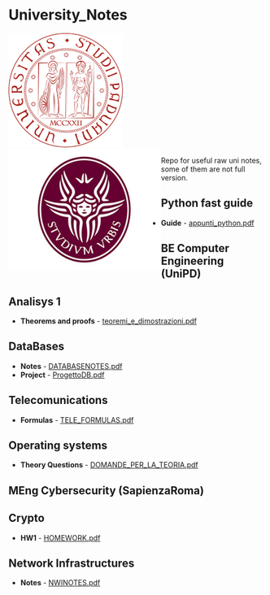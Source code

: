 # University_Notes
![UniPD](https://github.com/TobMTV/University_Notes/blob/master/logounipd.png)
<a href="url"><img src="https://github.com/TobMTV/University_Notes/blob/master/Wanted-the-best_rif.jpg" align="left" height="240" width="300" ></a>


Repo for useful raw uni notes, some of them are not full version.


## Python fast guide
* **Guide** - [appunti_python.pdf](https://github.com/TobMTV/University_Notes/blob/master/appunti_python.pdf)

## BE Computer Engineering (UniPD) 
## Analisys 1
* **Theorems and proofs** - [teoremi_e_dimostrazioni.pdf](https://github.com/TobMTV/University_Notes/blob/master/teoremi_e_dimostrazioni.pdf)

## DataBases
* **Notes** - [DATABASENOTES.pdf](https://github.com/TobMTV/University_Notes/blob/master/DATABASENOTES.pdf)
* **Project** - [ProgettoDB.pdf](https://github.com/TobMTV/University_Notes/blob/master/ProgettoDB.pdf)

## Telecomunications
* **Formulas** - [TELE_FORMULAS.pdf](https://github.com/TobMTV/University_Notes/blob/master/a6_fond_comunicazioni.pdf)

## Operating systems
* **Theory Questions** - [DOMANDE_PER_LA_TEORIA.pdf](https://github.com/TobMTV/University_Notes/blob/master/DOMANDE_PER_LA_TEORIA.pdf)

## MEng Cybersecurity (SapienzaRoma)
## Crypto
* **HW1** - [HOMEWORK.pdf](https://github.com/TobMTV/University_Notes/blob/master/HOMEWORK2.pdf)

## Network Infrastructures
* **Notes** - [NWINOTES.pdf](https://github.com/TobMTV/University_Notes/blob/master/Network%20Infrastructuresnotes.pdf)
